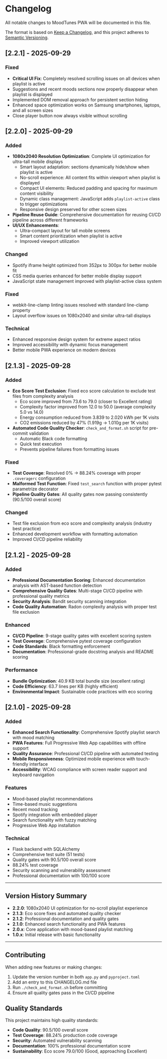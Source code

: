 # Changelog

All notable changes to MoodTunes PWA will be documented in this file.

The format is based on [Keep a Changelog](https://keepachangelog.com/en/1.0.0/),
and this project adheres to [Semantic Versioning](https://semver.org/spec/v2.0.0.html).

## [2.2.1] - 2025-09-29

### Fixed
- **Critical UI Fix**: Completely resolved scrolling issues on all devices when playlist is active
- Suggestions and recent moods sections now properly disappear when playlist is displayed  
- Implemented DOM removal approach for persistent section hiding
- Enhanced space optimization works on Samsung smartphones, laptops, and all screen sizes
- Close player button now always visible without scrolling

## [2.2.0] - 2025-09-29

### Added
- **1080x2040 Resolution Optimization**: Complete UI optimization for ultra-tall mobile displays
  - Smart layout adaptation: sections dynamically hide/show when playlist is active
  - No-scroll experience: All content fits within viewport when playlist is displayed
  - Compact UI elements: Reduced padding and spacing for maximum content visibility
  - Dynamic class management: JavaScript adds `playlist-active` class to trigger optimizations
  - Responsive design preserved for other screen sizes
- **Pipeline Reuse Guide**: Comprehensive documentation for reusing CI/CD pipeline across different frameworks
- **UI/UX Enhancements**: 
  - Ultra-compact layout for tall mobile screens
  - Smart content prioritization when playlist is active
  - Improved viewport utilization

### Changed
- Spotify iframe height optimized from 352px to 300px for better mobile fit
- CSS media queries enhanced for better mobile display support
- JavaScript state management improved with playlist-active class system

### Fixed
- webkit-line-clamp linting issues resolved with standard line-clamp property
- Layout overflow issues on 1080x2040 and similar ultra-tall displays

### Technical
- Enhanced responsive design system for extreme aspect ratios
- Improved accessibility with dynamic focus management
- Better mobile PWA experience on modern devices

## [2.1.3] - 2025-09-28

### Added
- **Eco Score Test Exclusion**: Fixed eco score calculation to exclude test files from complexity analysis
  - Eco score improved from 73.6 to 79.0 (closer to Excellent rating)
  - Complexity factor improved from 12.0 to 50.0 (average complexity 5.0 vs 14.0)
  - Energy consumption reduced from 3.839 to 2.020 kWh per 1K visits
  - CO2 emissions reduced by 47% (1.919g → 1.010g per 1K visits)
- **Automated Code Quality Checker**: `check_and_format.sh` script for pre-commit validation
  - Automatic Black code formatting
  - Quick test execution
  - Prevents pipeline failures from formatting issues

### Fixed
- **Test Coverage**: Resolved 0% → 88.24% coverage with proper `.coveragerc` configuration
- **Malformed Test Function**: Fixed `test_search` function with proper pytest parametrize decorator
- **Pipeline Quality Gates**: All quality gates now passing consistently (90.5/100 overall score)

### Changed
- Test file exclusion from eco score and complexity analysis (industry best practice)
- Enhanced development workflow with formatting automation
- Improved CI/CD pipeline reliability

## [2.1.2] - 2025-09-28

### Added
- **Professional Documentation Scoring**: Enhanced documentation analysis with AST-based function detection
- **Comprehensive Quality Gates**: Multi-stage CI/CD pipeline with professional quality metrics
- **Security Analysis**: Bandit security scanning integration
- **Code Quality Automation**: Radon complexity analysis with proper test file exclusion

### Enhanced
- **CI/CD Pipeline**: 9-stage quality gates with excellent scoring system
- **Test Coverage**: Comprehensive pytest coverage configuration
- **Code Standards**: Black formatting enforcement
- **Documentation**: Professional-grade docstring analysis and README scoring

### Performance
- **Bundle Optimization**: 40.9 KB total bundle size (excellent rating)
- **Code Efficiency**: 63.7 lines per KB (highly efficient)
- **Environmental Impact**: Sustainable code practices with eco scoring

## [2.1.0] - 2025-09-28

### Added
- **Enhanced Search Functionality**: Comprehensive Spotify playlist search with mood matching
- **PWA Features**: Full Progressive Web App capabilities with offline support
- **Quality Assurance**: Professional CI/CD pipeline with automated testing
- **Mobile Responsiveness**: Optimized mobile experience with touch-friendly interface
- **Accessibility**: WCAG compliance with screen reader support and keyboard navigation

### Features
- Mood-based playlist recommendations
- Time-based music suggestions
- Recent mood tracking
- Spotify integration with embedded player
- Search functionality with fuzzy matching
- Progressive Web App installation

### Technical
- Flask backend with SQLAlchemy
- Comprehensive test suite (51 tests)
- Quality gates with 90.5/100 overall score
- 88.24% test coverage
- Security scanning and vulnerability assessment
- Professional documentation with 100/100 score

---

## Version History Summary

- **2.2.0**: 1080x2040 UI optimization for no-scroll playlist experience
- **2.1.3**: Eco score fixes and automated quality checker
- **2.1.2**: Professional documentation and quality gates
- **2.1.0**: Enhanced search functionality and PWA features
- **2.0.x**: Core application with mood-based playlist matching
- **1.0.x**: Initial release with basic functionality

---

## Contributing

When adding new features or making changes:

1. Update the version number in both `app.py` and `pyproject.toml`
2. Add an entry to this CHANGELOG.md file
3. Run `./check_and_format.sh` before committing
4. Ensure all quality gates pass in the CI/CD pipeline

## Quality Standards

This project maintains high quality standards:
- **Code Quality**: 90.5/100 overall score
- **Test Coverage**: 88.24% production code coverage  
- **Security**: Automated vulnerability scanning
- **Documentation**: 100% professional documentation score
- **Sustainability**: Eco score 79.0/100 (Good, approaching Excellent)